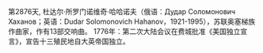 第2876天, 杜达尔·所罗门诺维奇·哈哈诺夫（俄语：Дудар Соломонович Хаханов；英语：Dudar Solomonovich Hahanov，1921-1995），苏联奥塞梯族作曲家，作有13部交响曲。
1776年：第二次大陆会议在费城批准《美国独立宣言》，宣告十三殖民地自大英帝国独立。
